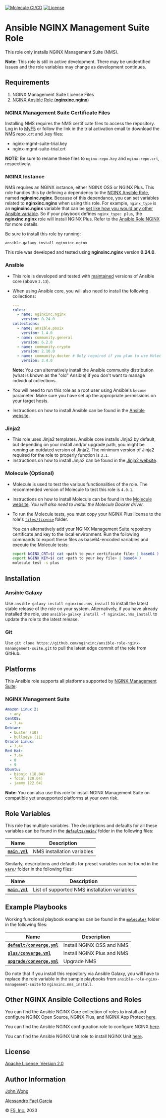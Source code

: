 <!-- [![Ansible Galaxy](https://img.shields.io/badge/galaxy-nginxinc.nginx-5bbdbf.svg)](https://galaxy.ansible.com/nginxinc/nginx) -->
[![Molecule CI/CD](https://github.com/nginxinc/ansible-role-nginx-management-suite/workflows/Molecule%20CI/CD/badge.svg)](https://github.com/nginxinc/ansible-role-nginx-management-suite/actions)
[![License](https://img.shields.io/badge/License-Apache--2.0-blue.svg)](https://opensource.org/licenses/Apache-2.0)

# Ansible NGINX Management Suite Role

This role only installs NGINX Management Suite (NMS).

**Note:** This role is still in active development. There may be unidentified issues and the role variables may change as development continues.

## Requirements

1. NGINX Management Suite License Files
2. [NGINX Ansible Role (**nginxinc.nginx**)](https://github.com/nginxinc/ansible-role-nginx)

### NGINX Management Suite Certificate Files

Installing NMS requires the NMS certificate files to access the repository. Log in to [MyF5](https://account.f5.com/myf5) or follow the link in the trial activation email to download the NMS repo .crt and .key files:
* nginx-mgmt-suite-trial.key
* nginx-mgmt-suite-trial.crt

**NOTE:** Be sure to rename these files to `nginx-repo.key` and `nginx-repo.crt`, respectively.

### NGINX Instance

NMS requires an NGINX instance, either NGINX OSS or NGINX Plus. This role handles this by defining a dependency to the [NGINX Ansible Role](https://github.com/nginxinc/ansible-role-nginx), named **nginxinc.nginx**. Because of this dependance, you can set variables related to **nginxinc.nginx** when using this role. For example, `nginx_type` is an **nginxinc.nginx** variable that can be [set like how you would any other Ansible variable](https://docs.ansible.com/ansible/latest/playbook_guide/playbooks_variables.html#where-to-set-variables). So if your playbook defines `nginx_type: plus`, the **nginxinc.nginx** role will install NGINX Plus. Refer to the [Ansible Role NGINX](https://github.com/nginxinc/ansible-role-nginx) for more details.

Be sure to install this role by running:
```shell
ansible-galaxy install nginxinc.nginx
```

This role was developed and tested using **nginxinc.nginx** version **0.24.0**.

### Ansible

* This role is developed and tested with [maintained](https://docs.ansible.com/ansible/devel/reference_appendices/release_and_maintenance.html) versions of Ansible core (above `2.13`).
* When using Ansible core, you will also need to install the following collections:

    ```yaml
    ---
    roles:
      - name: nginxinc.nginx
        version: 0.24.0
    collections:
      - name: ansible.posix
        version: 1.4.0
      - name: community.general
        version: 6.2.0
      - name: community.crypto
        version: 2.10.0
      - name: community.docker # Only required if you plan to use Molecule (see below)
        version: 3.4.0
    ```

    **Note:** You can alternatively install the Ansible community distribution (what is known as the "old" Ansible) if you don't want to manage individual collections.
* You will need to run this role as a root user using Ansible's `become` parameter. Make sure you have set up the appropriate permissions on your target hosts.
* Instructions on how to install Ansible can be found in the [Ansible website](https://docs.ansible.com/ansible/latest/installation_guide/intro_installation.html#upgrading-ansible-from-version-2-9-and-older-to-version-2-10-or-later).

### Jinja2

* This role uses Jinja2 templates. Ansible core installs Jinja2 by default, but depending on your install and/or upgrade path, you might be running an outdated version of Jinja2. The minimum version of Jinja2 required for the role to properly function is `3.1`.
* Instructions on how to install Jinja2 can be found in the [Jinja2 website](https://jinja.palletsprojects.com/en/2.11.x/intro/#installation).

### Molecule (Optional)

* Molecule is used to test the various functionalities of the role. The recommended version of Molecule to test this role is `4.0.1`.
* Instructions on how to install Molecule can be found in the [Molecule website](https://molecule.readthedocs.io/en/latest/installation.html). *You will also need to install the Molecule Docker driver.*
* To run the Molecule tests, you must copy your NGINX Plus license to the role's [`files/license`](https://github.com/nginxinc/ansible-role-nginx-management-suite/blob/main/files/license/) folder.

  You can alternatively add your NGINX Management Suite repository certificate and key to the local environment. Run the following commands to export these files as base64-encoded variables and execute the Molecule tests:

  ```bash
  export NGINX_CRT=$( cat <path to your certificate file> | base64 )
  export NGINX_KEY=$( cat <path to your key file> | base64 )
  molecule test -s plus
  ```

## Installation

### Ansible Galaxy

Use `ansible-galaxy install nginxinc.nms_install` to install the latest stable release of the role on your system. Alternatively, if you have already installed the role, use `ansible-galaxy install -f nginxinc.nms_install` to update the role to the latest release.

### Git

Use `git clone https://github.com/nginxinc/ansible-role-nginx-manangement-suite.git` to pull the latest edge commit of the role from GitHub.

## Platforms

This Ansible role supports all platforms supported by [NGINX Management Suite](https://docs.nginx.com/nginx-management-suite/overview/tech-specs/#supported-distributions):

### NGINX Management Suite

```yaml
Amazon Linux 2:
  - any
CentOS:
  - 7.4+
Debian:
  - buster (10)
  - bullseye (11)
Oracle Linux:
  - 7.4+
Red Hat:
  - 7.4+
  - 8
  - 9
Ubuntu:
  - bionic (18.04)
  - focal (20.04)
  - jammy (22.04)
```

**Note:** You can also use this role to install NGINX Management Suite on compatible yet unsupported platforms at your own risk.

## Role Variables

This role has multiple variables. The descriptions and defaults for all these variables can be found in the **[`defaults/main/`](https://github.com/nginxinc/ansible-role-nginx-management-suite/blob/main/defaults/main/)** folder in the following files:

| Name | Description |
| ---- | ----------- |
| **[`main.yml`](https://github.com/nginxinc/ansible-role-nginx-management-suite/blob/main/defaults/main/main.yml)** | NMS installation variables |

Similarly, descriptions and defaults for preset variables can be found in the **[`vars/`](https://github.com/nginxinc/ansible-role-nginx-management-suite/blob/main/vars/)** folder in the following files:

| Name | Description |
| ---- | ----------- |
| **[`main.yml`](https://github.com/nginxinc/ansible-role-nginx-management-suite/blob/main/vars/main.yml)** | List of supported NMS installation variables |

## Example Playbooks

Working functional playbook examples can be found in the **[`molecule/`](https://github.com/nginxinc/ansible-role-nginx-management-suite/blob/main/molecule/)** folder in the following files:

| Name | Description |
| ---- | ----------- |
| **[`default/converge.yml`](https://github.com/nginxinc/ansible-role-nginx-management-suite/blob/main/molecule/default/converge.yml)** | Install NGINX OSS and NMS |
| **[`plus/converge.yml`](https://github.com/nginxinc/ansible-role-nginx-management-suite/blob/main/molecule/plus/converge.yml)** | Install NGINX Plus and NMS |
| **[`upgrade/converge.yml`](https://github.com/nginxinc/ansible-role-nginx-management-suite/blob/main/molecule/upgrade/converge.yml)** | Upgrade NMS |

Do note that if you install this repository via Ansible Galaxy, you will have to replace the role variable in the sample playbooks from `ansible-role-nginx-management-suite` to `nginxinc.nms_install`.

## Other NGINX Ansible Collections and Roles

You can find the Ansible NGINX Core collection of roles to install and configure NGINX Open Source, NGINX Plus, and NGINX App Protect [here](https://github.com/nginxinc/ansible-collection-nginx).

You can find the Ansible NGINX configuration role to configure NGINX [here](https://github.com/nginxinc/ansible-role-nginx-config).

You can find the Ansible NGINX Unit role to install NGINX Unit [here](https://github.com/nginxinc/ansible-role-nginx-unit).

## License

[Apache License, Version 2.0](https://github.com/nginxinc/ansible-role-nginx-management-suite/blob/main/LICENSE)

## Author Information

[John Wong](https://github.com/jswongf5)

[Alessandro Fael Garcia](https://github.com/alessfg)

&copy; [F5, Inc.](https://www.f5.com/) 2023
